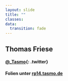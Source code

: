```yaml
---
layout: slide
title: ""
classes:
data:
  transition: fade
---
```


## Thomas Friese

#### [@_Tasmo](https://twitter.com/_Tasmo){: .twitter}

#### Folien unter [rp14.tasmo.de](http://rp14.tasmo.de/)

